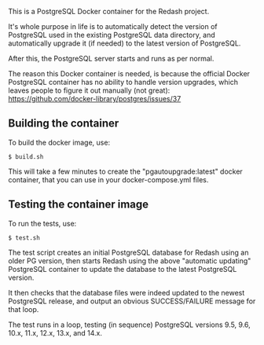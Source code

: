 This is a PostgreSQL Docker container for the Redash project.

It's whole purpose in life is to automatically detect the
version of PostgreSQL used in the existing PostgreSQL data
directory, and automatically upgrade it (if needed) to the
latest version of PostgreSQL.

After this, the PostgreSQL server starts and runs as per
normal.

The reason this Docker container is needed, is because
the official Docker PostgreSQL container has no ability
to handle version upgrades, which leaves people to figure
it out manually (not great): https://github.com/docker-library/postgres/issues/37

## Building the container

To build the docker image, use:

```
$ build.sh
```

This will take a few minutes to create the "pgautoupgrade:latest"
docker container, that you can use in your docker-compose.yml
files.

## Testing the container image

To run the tests, use:

```
$ test.sh
```

The test script creates an initial PostgreSQL database for
Redash using an older PG version, then starts Redash using
the above "automatic updating" PostgreSQL container to
update the database to the latest PostgreSQL version.

It then checks that the database files were indeed updated
to the newest PostgreSQL release, and output an obvious
SUCCESS/FAILURE message for that loop.

The test runs in a loop, testing (in sequence) PostgreSQL
versions 9.5, 9.6, 10.x, 11.x, 12.x, 13.x, and 14.x.

